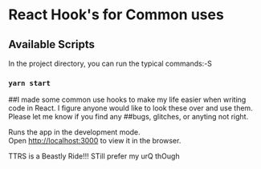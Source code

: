 # React Hook's for Common uses

## Available Scripts

In the project directory, you can run the typical commands:-S

### `yarn start`

##I made some common use hooks to make my life easier when writing code in React. I figure anyone would like to look these over and use them. Please let me know if you find any 
##bugs, glitches, or anyting not right.

Runs the app in the development mode.\
Open [http://localhost:3000](http://localhost:3000) to view it in the browser.

TTRS is a Beastly Ride!!! STill prefer my urQ thOugh


